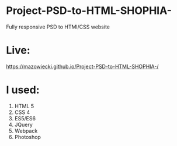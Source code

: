 # Project-PSD-to-HTML-SHOPHIA-

Fully responsive PSD to HTMl/CSS website 

# Live:
https://mazowiecki.github.io/Project-PSD-to-HTML-SHOPHIA-/


# I used:
1. HTML 5
2. CSS 4
3. ES5/ES6
4. JQuery
5. Webpack
6. Photoshop
